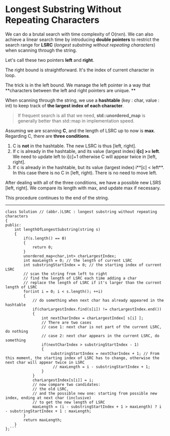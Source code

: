 # Longest Substring Without Repeating Characters



We can do a brutal search with time complexity of O(nxn). We can also achieve a linear search time by introducing  **double pointers** to restrict the search range for **LSRC** (*longest substring without repeating characters*) when scanning through the string. 

Let's call these two pointers **left** and **right**. 

The right bound is straightforward. It's the index of current character in loop. 

The trick is in the left bound. We manage the left pointer in a way that **characters between the left and right pointers are unique. **

When scanning through the string, we use a **hashtable** (key : char, value : int) to keep track of **the largest index of each character**. 


> If frequent search is all that we need, **std::unordered_map** is generally better than std::map in implementation speed.

Assuming we are scanning **C**, and the length of LSRC up to now is **max**. Regarding C, there are **three conditions**.

 1. C is **not** in the hashtable. The new LSRC is thus [left, right].
 2. If c is already in the hashtable, and its value (largest index) **i[c] >= left**. We need to update left to i[c]+1 otherwise C will appear twice in [left, right].
 3. If c is already in the hashtable, but its value (largest index) i**[c] < left**. In this case there is no C in [left, right). There is no need to move left.
 
 After dealing with all of the three conditions, we have a possible new LSRS [left, right]. We compare its length with max, and update max if necessary.
 
 This procedure continues to the end of the string. 
 



---


```
class Solution // (abbr.)LSRC : longest substring without repeating characters
{
public:
    int lengthOfLongestSubstring(string s) 
    {
        if(s.length() == 0)
        {
            return 0;
        }
        unordered_map<char,int> charLargestIndex;
        int maxLength = 0; // the length of current LSRC
        int substringStartIndex = 0; // the starting index of current LSRC
        // scan the string from left to right 
        // find the length of LSRC each time adding a char
        // replace the length of LSRC if it's larger than the current length of LSRC
        for(int i = 0; i < s.length(); ++i)
        {
            // do something when next char has already appeared in the hashtable
            if(charLargestIndex.find(s[i]) != charLargestIndex.end()) 
            {
                int nextCharIndex = charLargestIndex[ s[i] ];
                // There are two cases
                // case 1: next char is not part of the current LSRC, do nothing
                // case 2: next char appears in the current LSRC, do something
                if(nextCharIndex > substringStartIndex - 1) 
                {
                    substringStartIndex = nextCharIndex + 1; // From this moment, the starting index of LSRC has to change, otherwise the next char will appear twice in LSRC 
                     // maxLength = i - substringStartIndex + 1;
                }
            }
            charLargestIndex[s[i]] = i;
            // now compare two candidates: 
            // the old LSRC,
            // and the possible new one: starting from possible new index, ending at next char (inclusive)
            // to get the new length of LSRC
            maxLength = (i - substringStartIndex + 1 > maxLength) ? i - substringStartIndex + 1 : maxLength;
        }
        return maxLength;
    }
};```